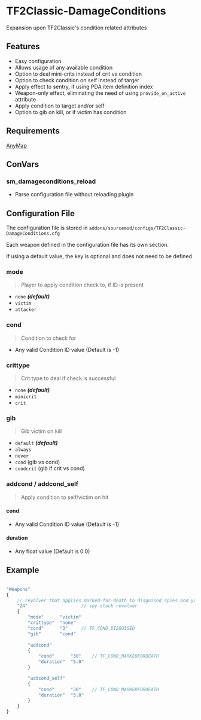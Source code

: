 # TF2Classic-DamageConditions
Expansion upon TF2Classic's condition related attributes

## Features
- Easy configuration
- Allows usage of any available condition
- Option to deal mini-crits instead of crit vs condition
- Option to check condition on self instead of targer
- Apply effect to sentry, if using PDA item definition index
- Weapon-only effect, eliminating the need of using `provide_on_active` attribute
- Apply condition to target and/or self
- Option to gib on kill, or if victim has condition

## Requirements
[AnyMap](https://github.com/dysphie/sm-anymap)

## ConVars
### sm_damageconditions_reload
- Parse configuration file without reloading plugin

## Configuration File
The configuration file is stored in `addons/sourcemod/configs/TF2Classic-DamageConditions.cfg`

Each weapon defined in the configuration file has its own section.

If using a default value, the key is optional and does not need to be defined

### mode
> Player to apply condition check to, if ID is present
- `none`  **_(default)_** 
- `victim`
- `attacker`

### cond
> Condition to check for
- Any valid Condition ID value (Default is -1)

### crittype
> Crit type to deal if check is successful
- `none` **_(default)_** 
- `minicrit`
- `crit`

### gib
> Gib victim on kill
- `default` **_(default)_** 
- `always`
- `never`
- `cond` (gib vs cond)
- `condcrit` (gib if crit vs cond)

### addcond / addcond_self
> Apply condition to self/victim on hit
#### cond
- Any valid Condition ID value (Default is -1)
#### duration
- Any float value (Default is 0.0)

## Example
```js

"Weapons"
{
	// revolver that applies marked-for-death to disguised spies and yourself
	"24"					// spy stock revolver
	{
		"mode"		"victim"
		"crittype"	"none"
		"cond"		"3"		// TF_COND_DISGUISED
		"gib"		"cond"
		
		"addcond"
		{
			"cond"		"30"	// TF_COND_MARKEDFORDEATH
			"duration"	"5.0"
		}

		"addcond_self"
		{
			"cond"		"30" 	// TF_COND_MARKEDFORDEATH
			"duration"	"5.0"
		}
	}
}
```
